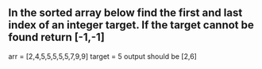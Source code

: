 ## In the sorted array below find the first and last index of an integer target. If the target cannot be found return [-1,-1]

arr = [2,4,5,5,5,5,5,7,9,9]
target = 5
output should be [2,6]
